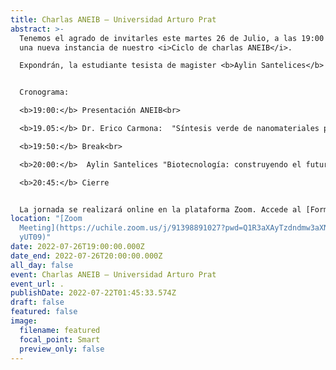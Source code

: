 ```yaml
---
title: Charlas ANEIB — Universidad Arturo Prat
abstract: >-
  Tenemos el agrado de invitarles este martes 26 de Julio, a las 19:00 hrs. a
  una nueva instancia de nuestro <i>Ciclo de charlas ANEIB</i>.

  Expondrán, la estudiante tesista de magister <b>Aylin Santelices</b> con el tema <i>"Biotecnología: Construyendo el futuro"</i>; y el director del programa de magister de biotecnología de la Universidad Arturo Prat, el <b>Dr. Erico Carmona</b> con el tema: <i>"Síntesis verde de nanomateriales para aplicaciones ambientales y antimicrobianas"</i>.


  Cronograma:

  <b>19:00:</b> Presentación ANEIB<br>

  <b>19.05:</b> Dr. Erico Carmona:  "Síntesis verde de nanomateriales para aplicaciones ambientales y antimicrobianas"<br>

  <b>19:50:</b> Break<br>

  <b>20:00:</b>  Aylin Santelices "Biotecnología: construyendo el futuro"<br>

  <b>20:45:</b> Cierre


  La jornada se realizará online en la plataforma Zoom. Accede al [Formulario de Inscripción aquí.](https://forms.gle/3Wj45CQDXLm6UUmi7)
location: "[Zoom
  Meeting](https://uchile.zoom.us/j/91398891027?pwd=Q1R3aXAyTzdndmw3aXN3OEViUk0\
  yUT09)"
date: 2022-07-26T19:00:00.000Z
date_end: 2022-07-26T20:00:00.000Z
all_day: false
event: Charlas ANEIB — Universidad Arturo Prat
event_url: .
publishDate: 2022-07-22T01:45:33.574Z
draft: false
featured: false
image:
  filename: featured
  focal_point: Smart
  preview_only: false
---
```

